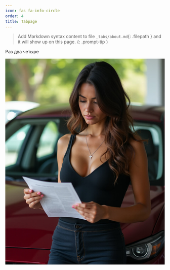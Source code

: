 ```yaml
---
icon: fas fa-info-circle
order: 4
title: Tabpage
---
```


> Add Markdown syntax content to file `_tabs/about.md`{: .filepath } and it will show up on this page.
{: .prompt-tip }


Раз два четыре

![](assets/images/2023-02-01-manuals/tim.04.10.2024.16.38.59.jpg)